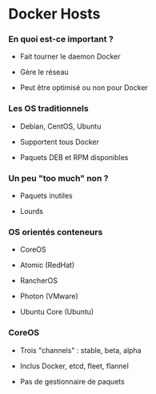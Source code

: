 # Docker Hosts

### En quoi est-ce important ?

- Fait tourner le daemon Docker

- Gère le réseau

- Peut être optimisé ou non pour Docker

### Les OS traditionnels

- Debian, CentOS, Ubuntu

- Supportent tous Docker

- Paquets DEB et RPM disponibles

### Un peu "too much" non ?

- Paquets inutiles

- Lourds

### OS orientés conteneurs

- CoreOS

- Atomic (RedHat)

- RancherOS

- Photon (VMware)

- Ubuntu Core (Ubuntu)

### CoreOS

- Trois "channels" : stable, beta, alpha

- Inclus Docker, etcd, fleet, flannel

- Pas de gestionnaire de paquets
